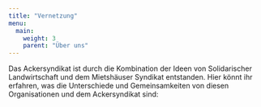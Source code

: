 ```yaml
---
title: "Vernetzung"
menu:
  main:
    weight: 3
    parent: "Über uns"
---
```


Das Ackersyndikat ist durch die Kombination der Ideen von Solidarischer Landwirtschaft und dem Mietshäuser Syndikat entstanden. Hier könnt ihr erfahren, was die Unterschiede und Gemeinsamkeiten von diesen Organisationen und dem Ackersyndikat sind:
